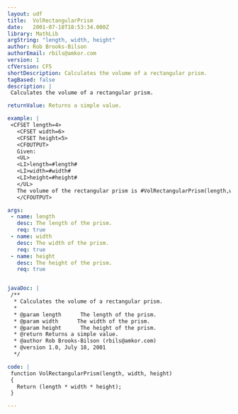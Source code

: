 ```yaml
---
layout: udf
title:  VolRectangularPrism
date:   2001-07-18T18:53:34.000Z
library: MathLib
argString: "length, width, height"
author: Rob Brooks-Bilson
authorEmail: rbils@amkor.com
version: 1
cfVersion: CF5
shortDescription: Calculates the volume of a rectangular prism.
tagBased: false
description: |
 Calculates the volume of a rectangular prism.

returnValue: Returns a simple value.

example: |
 <CFSET length=4>
   <CFSET width=6>
   <CFSET height=5>
   <CFOUTPUT>
   Given:
   <UL>
   <LI>length=#length#
   <LI>width=#width#
   <LI>height=#height#
   </UL>
   The volume of the rectangular prism is #VolRectangularPrism(length,width,height)#
   </CFOUTPUT>

args:
 - name: length
   desc: The length of the prism.
   req: true
 - name: width
   desc: The width of the prism.
   req: true
 - name: height
   desc: The height of the prism.
   req: true


javaDoc: |
 /**
  * Calculates the volume of a rectangular prism.
  * 
  * @param length      The length of the prism. 
  * @param width      The width of the prism. 
  * @param height      The height of the prism. 
  * @return Returns a simple value. 
  * @author Rob Brooks-Bilson (rbils@amkor.com) 
  * @version 1.0, July 18, 2001 
  */

code: |
 function VolRectangularPrism(length, width, height)
 {
   Return (length * width * height);
 }

---
```


